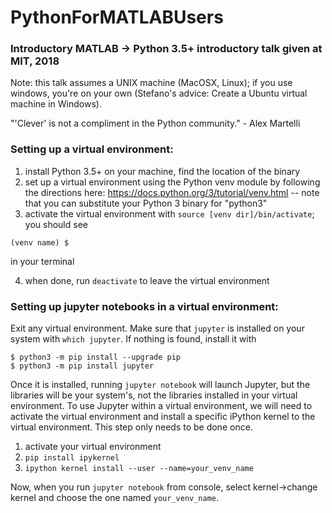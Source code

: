 # PythonForMATLABUsers

### Introductory MATLAB -> Python 3.5+ introductory talk given at MIT, 2018
Note: this talk assumes a UNIX machine (MacOSX, Linux); if you use windows, you're on your own (Stefano's advice: Create a Ubuntu virtual machine in Windows).

"'Clever' is not a compliment in the Python community." - Alex Martelli

### Setting up a virtual environment:
1. install Python 3.5+ on your machine, find the location of the binary 
2. set up a virtual environment using the Python venv module by following the directions here: https://docs.python.org/3/tutorial/venv.html -- note that you can substitute your Python 3 binary for "python3"
3. activate the virtual environment with `source [venv dir]/bin/activate`; you should see 
```
(venv name) $ 
```
in your terminal

4. when done, run `deactivate` to leave the virtual environment

### Setting up jupyter notebooks in a virtual environment:

Exit any virtual environment. Make sure that `jupyter` is installed on your system with `which jupyter`. If nothing is found, install it with

```
$ python3 -m pip install --upgrade pip
$ python3 -m pip install jupyter
```

Once it is installed, running `jupyter notebook` will launch Jupyter, but the libraries will be your
system's, not the libraries installed in your virtual environment. To use Jupyter within a virtual
environment, we will need to activate the virtual environment and install a specific iPython kernel to
the virtual environment. This step only needs to be done once.

1. activate your virtual environment
2. `pip install ipykernel`
3. `ipython kernel install --user --name=your_venv_name`

Now, when you run `jupyter notebook` from console, select kernel->change kernel and choose the one
named `your_venv_name`.




